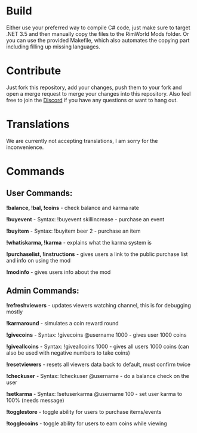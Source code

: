# Build
Either use your preferred way to compile C# code, just make sure to target .NET 3.5 and then manually copy the files to the RimWorld Mods folder.
Or you can use the provided Makefile, which also automates the copying part including filling up missing languages.

# Contribute
Just fork this repository, add your changes, push them to your fork and open a merge request to merge your changes into this repository.
Also feel free to join the [Discord](https://discord.gg/qrtg224) if you have any questions or want to hang out.

# Translations
We are currently not accepting translations, I am sorry for the inconvenience.

# Commands
## User Commands:

**!balance, !bal, !coins** - check balance and karma rate

**!buyevent** - Syntax: !buyevent skillincrease - purchase an event

**!buyitem** - Syntax: !buyitem beer 2 - purchase an item

**!whatiskarma, !karma** - explains what the karma system is

**!purchaselist, !instructions** - gives users a link to the public purchase list and info on using the mod

**!modinfo** - gives users info about the mod

## Admin Commands:

**!refreshviewers** - updates viewers watching channel, this is for debugging mostly

**!karmaround** - simulates a coin reward round

**!givecoins** - Syntax: !givecoins @username 1000 - gives user 1000 coins

**!giveallcoins** - Syntax: !giveallcoins 1000 - gives all users 1000 coins (can also be used with negative numbers to take coins)

**!resetviewers** - resets all viewers data back to default, must confirm twice

**!checkuser** - Syntax: !checkuser @username - do a balance check on the user

**!setkarma** - Syntax: !setuserkarma @username 100 - set user karma to 100% (needs message)

**!togglestore** - toggle ability for users to purchase items/events

**!togglecoins** - toggle ability for users to earn coins while viewing
